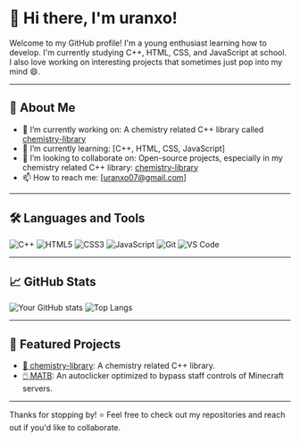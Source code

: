 # 👋 Hi there, I'm uranxo!

Welcome to my GitHub profile! I'm a young enthusiast learning how to develop. I'm currently studying C++, HTML, CSS, and JavaScript at school. I also love working on interesting projects that sometimes just pop into my mind 😄.

---

## 🚀 About Me

- 🔭 I’m currently working on: A chemistry related C++ library called [chemistry-library](https://github.com/uranxo/chemistry-library)
- 🌱 I’m currently learning: [C++, HTML, CSS, JavaScript]
- 👯 I’m looking to collaborate on: Open-source projects, especially in my chemistry related C++ library: [chemistry-library](https://github.com/uranxo/chemistry-library)
- 📫 How to reach me: [uranxo07@gmail.com]

---

## 🛠️ Languages and Tools

![C++](https://img.shields.io/badge/-C++-black?style=flat-square&logo=c%2B%2B)
![HTML5](https://img.shields.io/badge/-HTML5-black?style=flat-square&logo=html5)
![CSS3](https://img.shields.io/badge/-CSS3-black?style=flat-square&logo=css3)
![JavaScript](https://img.shields.io/badge/-JavaScript-black?style=flat-square&logo=javascript)
![Git](https://img.shields.io/badge/-Git-black?style=flat-square&logo=git)
![VS Code](https://img.shields.io/badge/-VS%20Code-black?style=flat-square&logo=visual-studio-code)

---

## 📈 GitHub Stats

![Your GitHub stats](https://github-readme-stats.vercel.app/api?username=uranxo&show_icons=true&hide_title=true&count_private=true&hide=contribs&theme=github_dark)
![Top Langs](https://github-readme-stats.vercel.app/api/top-langs/?username=uranxo&layout=compact&theme=github_dark)

---

## 📂 Featured Projects

- [🧪 chemistry-library](https://github.com/uranxo/chemistry-library): A chemistry related C++ library.
- [🖱️ MATB](https://github.com/uranxo/Minecraft-Autoclicker-To-Bypassing-MATB): An autoclicker optimized to bypass staff controls of Minecraft servers.

---

Thanks for stopping by! ⭐ Feel free to check out my repositories and reach out if you'd like to collaborate.
